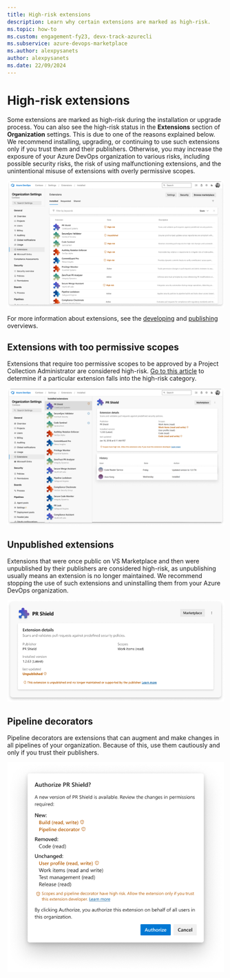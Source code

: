 ```yaml
---
title: High-risk extensions
description: Learn why certain extensions are marked as high-risk.
ms.topic: how-to
ms.custom: engagement-fy23, devx-track-azurecli
ms.subservice: azure-devops-marketplace
ms.author: alexpysanets
author: alexpysanets
ms.date: 22/09/2024
---
```


# High-risk extensions

Some extensions are marked as high-risk during the installation or upgrade process. You can also see the high-risk status in the **Extensions** section of **Organization** settings. This is due to one of the reasons explained below. We recommend installing, upgrading, or continuing to use such extensions only if you trust them and their publishers. Otherwise, you may increase the exposure of your Azure DevOps organization to various risks, including possible security risks, the risk of using malfunctioning extensions, and the unintentional misuse of extensions with overly permissive scopes.

![Screenshot showing high-risk extensions in Organization settings.](media/high-risk-extensions/high-risk-extensions-in-org-settings.png)  
  
For more information about extensions, see the [developing](../extend/overview.md) and [publishing](../extend/publish/overview.md) overviews.

## Extensions with too permissive scopes

Extensions that require too permissive scopes to be approved by a Project Collection Administrator are considered high-risk. [Go to this article](../extend/develop/manifest.md) to determine if a particular extension falls into the high-risk category.

![Screenshot showing high-risk extension details.](media/high-risk-extensions/high-risk-extension-details.png)

## Unpublished extensions

Extensions that were once public on VS Marketplace and then were unpublished by their publishers are considered high-risk, as unpublishing usually means an extension is no longer maintained. We recommend stopping the use of such extensions and uninstalling them from your Azure DevOps organization.

![Screenshot showing high-risk extension details with unpubished status.](media/high-risk-extensions/high-risk-extension-details-unpublished.png)

## Pipeline decorators

Pipeline decorators are extensions that can augment and make changes in all pipelines of your organization. Because of this, use them cautiously and only if you trust their publishers.

![Screenshot showing authorization screen for newly added scopes with pipeline decorator included.](media/high-risk-extensions/high-risk-extensions-pipeline-decorator.png)
